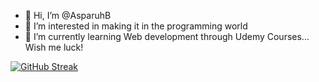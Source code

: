 - 👋 Hi, I’m @AsparuhB
- 👀 I’m interested in making it in the programming world
- 🌱 I’m currently learning Web development through Udemy Courses... Wish me luck! 

[![GitHub Streak](https://streak-stats.demolab.com?user=AsparuhB&theme=youtube-dark&date_format=j%20M%5B%20Y%5D&exclude_days=Sun%2CSat)](https://git.io/streak-stats)
